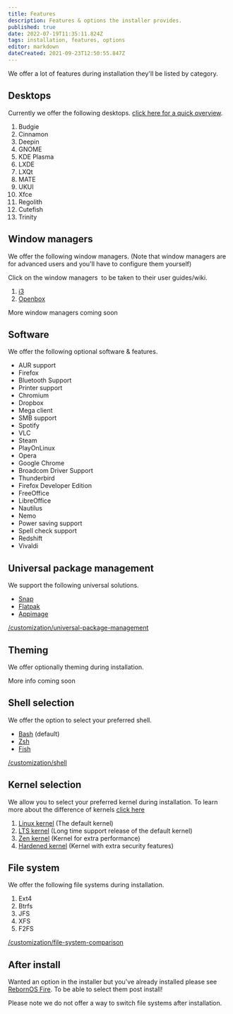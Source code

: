 ```yaml
---
title: Features
description: Features & options the installer provides.
published: true
date: 2022-07-19T11:35:11.824Z
tags: installation, features, options
editor: markdown
dateCreated: 2021-09-23T12:50:55.847Z
---
```


We offer a lot of features during installation they'll be listed by category.

## Desktops

Currently we offer the following desktops. [click here for a quick overview](/en/customization/desktops).

1.  Budgie
2.  Cinnamon
3.  Deepin
4.  GNOME
5.  KDE Plasma
6.  LXDE
7.  LXQt
8.  MATE
9.  UKUI
10.  Xfce
11.  Regolith
12.  Cutefish
13.  Trinity

## Window managers

We offer the following window managers. (Note that window managers are for advanced users and you'll have to configure them yourself)

Click on the window managers  to be taken to their user guides/wiki.

1.  [i3](https://i3wm.org/docs/userguide)
2.  [Openbox](http://openbox.org/wiki/Help:Contents)

More window managers coming soon

## Software

We offer the following optional software & features.

-   AUR support
-   Firefox
-   Bluetooth Support
-   Printer support
-   Chromium
-   Dropbox
-   Mega client
-   SMB support
-   Spotify
-   VLC
-   Steam
-   PlayOnLinux
-   Opera
-   Google Chrome
-   Broadcom Driver Support
-   Thunderbird
-   Firefox Developer Edition
-   FreeOffice
-   LibreOffice
-   Nautilus
-   Nemo
-   Power saving support
-   Spell check support
-   Redshift
-   Vivaldi

## Universal package management

We support the following universal solutions.

-   [Snap](https://snapcraft.io)
-   [Flatpak](https://flatpak.org)
-   [Appimage](https://appimage.org)

[/customization/universal-package-management](/en/customization/universal-package-management)

## Theming

We offer optionally theming during installation.

More info coming soon

## Shell selection

We offer the option to select your preferred shell.

-   [Bash](https://www.gnu.org/software/bash) (default)
-   [Zsh](https://zsh.org)
-   [Fish](https://fishshell.com)

[/customization/shell](/en/customization/shell)

## Kernel selection

We allow you to select your preferred kernel during installation. To learn more about the difference of kernels [click here](/en/customization/kernelcomparison)

1.  [Linux kernel](https://kernel.org) (The default kernel)
2.  [LTS kernel](https://kernel.org) (Long time support release of the default kernel)
3.  [Zen kernel](https://github.com/zen-kernel/zen-kernel) (Kernel for extra performance)
4.  [Hardened kernel](https://github.com/anthraxx/linux-hardened) (Kernel with extra security features)

## File system

We offer the following file systems during installation.

1.  Ext4
2.  Btrfs
3.  JFS
4.  XFS
5.  F2FS

[/customization/file-system-comparison](/en/customization/file-system-comparison)

## After install

Wanted an option in the installer but you've already installed please see [RebornOS Fire](/en/apps/rebornosfire). To be able to select them post install!

Please note we do not offer a way to switch file systems after installation.